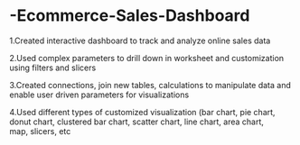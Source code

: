 # -Ecommerce-Sales-Dashboard
1.Created interactive dashboard to track and analyze online sales data  

2.Used complex parameters to drill down in worksheet and customization using filters and slicers 

3.Created connections, join new tables, calculations to manipulate data and enable user driven parameters for visualizations

4.Used different types of customized visualization (bar chart, pie chart, donut chart, clustered bar chart, scatter chart, line chart, area chart, map, slicers, etc
